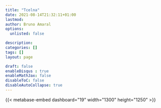 ```yaml
---
title: "Tcelna"
date: 2021-08-14T21:32:11+01:00
lastmod: 
author: Bruno Amaral
options:
  unlisted: false

description: 
categories: []
tags: []
layout: page

draft: false
enableDisqus : true
enableMathJax: false
disableToC: false
disableAutoCollapse: true
---
```


<div class="row">
<div class="col-md-10 mx-auto">

{{< metabase-embed dashboard="19" width="1300" height="1250" >}}

</div>
</div>
